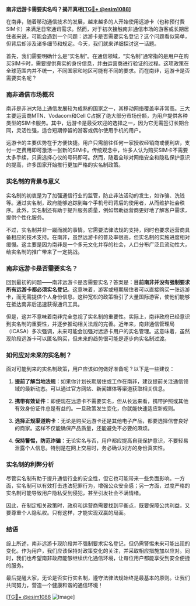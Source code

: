 **南非远游卡需要实名吗？揭开真相[[TG💪+ @esim1088](https://t.me/s/esim1088)]**

在南非，随着移动通信技术的发展，越来越多的人开始使用远游卡（也称预付费SIM卡）来满足日常通讯需求。然而，对于初次接触南非通信市场的游客或长期居住者来说，可能会遇到一个问题：远游卡是否需要实名登记？这个问题看似简单，但背后却涉及诸多细节和规定。今天，我们就来详细探讨这一话题。

首先，我们需要明确什么是“实名制”。在通信领域，“实名制”通常指的是用户在购买SIM卡时，需要提供真实的身份信息，并由运营商进行验证的过程。这项政策在全球范围内并不统一，不同国家和地区可能有不同的要求。而在南非，远游卡是否需要实名呢？

### 南非通信市场概况

南非是非洲大陆上通信发展较为成熟的国家之一，其移动网络覆盖率非常高。三大主要运营商MTN、Vodacom和Cell C占据了绝大部分市场份额，为用户提供各种类型的SIM卡服务。其中，远游卡是最受欢迎的选择之一，因为它无需签订长期合同，灵活性强，适合短期停留的游客或偶尔使用手机的用户。

远游卡的主要优势在于方便快捷。用户只需前往任何一家授权经销商或便利店，支付一定费用即可激活一张新的SIM卡。传统观念中，许多人认为购买SIM卡不需要太多手续，只需选择心仪的号码即可。然而，随着全球对网络安全和隐私保护意识的提高，许多国家开始推行更加严格的实名制政策。

### 实名制的背景与意义

实名制的初衷是为了加强通信行业的监管，防止非法活动的发生，如诈骗、洗钱等。通过实名制，政府能够追踪到每个手机号码背后的使用者，从而维护社会秩序。此外，实名制还有助于提升服务质量，例如帮助运营商更好地了解客户需求，提供个性化服务。

不过，实名制并非一蹴而就的事情。它需要法律法规的支持，同时也要求运营商具备相应的技术支持。在南非，虽然远游卡的普及率很高，但实名制的实施进度相对缓慢。这主要是因为南非是一个多元文化并存的社会，人口分布广泛且流动性大，给实名制的推广带来了一定挑战。

### 南非远游卡是否需要实名？

回到最初的问题——南非远游卡是否需要实名？答案是：**目前南非并没有强制要求所有远游卡都必须实名登记**。这意味着，游客或短期居住者可以直接购买一张远游卡，而无需提供个人身份信息。这种宽松的政策吸引了大量国际游客，使他们能够在抵达南非后迅速获得通讯工具。

但是，这并不意味着南非完全忽视了实名制的重要性。实际上，南非政府已经意识到实名制的重要性，并逐步推动相关法规的完善。近年来，南非通信管理局（ICASA）多次强调，未来可能会加强对远游卡用户的实名管理。这意味着，虽然现阶段远游卡可以匿名购买，但未来的趋势很可能是逐步向实名制过渡。

### 如何应对未来的实名制？

面对可能到来的实名制政策，用户应该如何做好准备呢？以下是一些建议：

1. **提前了解当地法规**：如果你计划长期居住或工作在南非，建议提前关注通信领域的最新动态。可以通过官方网站、新闻媒体等渠道获取相关信息。
   
2. **携带有效证件**：即便现在远游卡不需要实名，但从长远来看，携带护照或其他有效身份证件总是有益的。一旦政策发生变化，你就能快速适应新规则。

3. **选择正规渠道购卡**：无论是购买远游卡还是其他电子产品，都要选择信誉良好的商家。这样不仅能确保产品质量，还能避免不必要的麻烦。

4. **保持警惕，防范诈骗**：无论实名与否，用户都应提高自我保护意识，不要轻易泄露个人信息。特别是在网上交易时，务必确认对方的身份真实性。

### 实名制的利弊分析

尽管实名制有助于提升通信行业的安全性，但它也可能带来一些负面影响。一方面，实名制可以有效打击违法犯罪行为，增强公众安全感；另一方面，过度严格的实名制可能导致用户隐私受到侵犯，甚至引发社会不满情绪。

因此，在制定相关政策时，政府和运营商需要找到平衡点，既要保障公共利益，又要尊重个人隐私权。只有这样，才能实现双赢的局面。

### 结语

综上所述，南非远游卡现阶段并不强制要求实名登记，但仍需警惕未来可能出现的变化。作为用户，我们应该保持对政策变化的关注，并采取相应措施加以应对。同时，我们也希望南非政府能够继续优化通信环境，让每位用户都能享受到安全便捷的服务。

最后提醒大家，无论是否实行实名制，遵守法律法规始终是最基本的原则。让我们共同努力，营造一个健康和谐的通信环境！

[[TG💪+ @esim1088](https://t.me/s/esim1088) ![Image](https://i.postimg.cc/4NQfJmqS/Snipaste-2025-05-13-00-14-12.png)]
